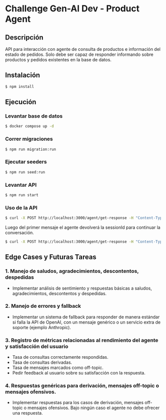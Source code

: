 # Challenge Gen-AI Dev - Product Agent

## Descripción

API para interacción con agente de consulta de productos e información del estado de pedidos.
Solo debe ser capaz de responder informando sobre productos y pedidos existentes en la base de datos.

## Instalación

```bash
$ npm install
```

## Ejecución

### Levantar base de datos

```bash
$ docker compose up -d
```

### Correr migraciones

```bash
$ npm run migration:run
```

### Ejecutar seeders

```bash
$ npm run seed:run
```

### Levantar API

```bash
$ npm run start
```

### Uso de la API

```bash
$ curl -X POST http://localhost:3000/agent/get-response -H "Content-Type: application/json" -d '{"content": "Hola, quisiera saber el estado de mi pedido", "role": "user"}'
```

Luego del primer mensaje el agente devolverá la sessionId para continuar la conversación.

```bash
$ curl -X POST http://localhost:3000/agent/get-response -H "Content-Type: application/json" -d '{"content": "El id de mi pedido es XIMSNLEDWX0L", "role": "user", "sessionId": "81d3ad0d-299d-46ee-af8a-14961c6f256b"}'
```

## Edge Cases y Futuras Tareas

### 1. Manejo de saludos, agradecimientos, descontentos, despedidas

- Implementar análisis de sentimiento y respuestas básicas a saludos, agradecimientos, descontentos y despedidas.

### 2. Manejo de errores y fallback

- Implementar un sistema de fallback para responder de manera estándar si falla la API de OpenAI, con un mensaje genérico o un servicio extra de soporte (ejemplo Anthropic).

### 3. Registro de métricas relacionadas al rendimiento del agente y satisfacción del usuario

- Tasa de consultas correctamente respondidas.
- Tasa de consultas derivadas.
- Tasa de mensajes marcados como off-topic.
- Pedir feedback al usuario sobre su satisfacción con la respuesta.

### 4. Respuestas genéricas para derivación, mensajes off-topic o mensajes ofensivos.

- Implementar respuestas para los casos de derivación, mensajes off-topic o mensajes ofensivos. Bajo ningún caso el agente no debe ofrecer una respuesta.
